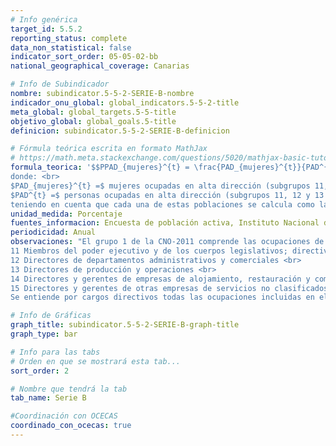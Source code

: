 ```yaml
---
# Info genérica
target_id: 5.5.2
reporting_status: complete
data_non_statistical: false
indicator_sort_order: 05-05-02-bb
national_geographical_coverage: Canarias

# Info de Subindicador
nombre: subindicator.5-5-2-SERIE-B-nombre
indicador_onu_global: global_indicators.5-5-2-title
meta_global: global_targets.5-5-title
objetivo_global: global_goals.5-title
definicion: subindicator.5-5-2-SERIE-B-definicion

# Fórmula teórica escrita en formato MathJax
# https://math.meta.stackexchange.com/questions/5020/mathjax-basic-tutorial-and-quick-reference
formula_teorica: '$$PPAD_{mujeres}^{t} = \frac{PAD_{mujeres}^{t}}{PAD^{t}} \cdot 100$$ <br>
donde: <br>
$PAD_{mujeres}^{t} =$ mujeres ocupadas en alta dirección (subgrupos 11, 12 y 13 de la CNO-2011) en el año $t$ <br>
$PAD^{t} =$ personas ocupadas en alta dirección (subgrupos 11, 12 y 13 de la CNO-2011) en el año $t$ <br>
teniendo en cuenta que cada una de estas poblaciones se calcula como la media aritmética de los cuatro trimestres del año'
unidad_medida: Porcentaje
fuentes_informacion: Encuesta de población activa, Instituto Nacional de Estadística (INE)
periodicidad: Anual
observaciones: "El grupo 1 de la CNO-2011 comprende las ocupaciones de dirección y gerencia, cuyas tareas principales son planificar, dirigir y coordinar la actividad general de las empresas, gobiernos u otras organizaciones, así como formular y revisar la estrategia de las empresas y normativas de los gobiernos. Este grupo se subdivide en cinco subgrupos principales: <br>
11 Miembros del poder ejecutivo y de los cuerpos legislativos; directivos de la Administración Pública y organizaciones de interés social; directores ejecutivos <br>
12 Directores de departamentos administrativos y comerciales <br>
13 Directores de producción y operaciones <br>
14 Directores y gerentes de empresas de alojamiento, restauración y comercio <br>
15 Directores y gerentes de otras empresas de servicios no clasificados bajo otros epígrafes <br>
Se entiende por cargos directivos todas las ocupaciones incluidas en el grupo 1 de la CNO-2011, mientras que se entiende por alta dirección aquellas ocupaciones pertenecientes a los subgrupos 11, 12 y 13 de la CNO-2011."

# Info de Gráficas
graph_title: subindicator.5-5-2-SERIE-B-graph-title
graph_type: bar

# Info para las tabs
# Orden en que se mostrará esta tab...
sort_order: 2

# Nombre que tendrá la tab
tab_name: Serie B

#Coordinación con OCECAS
coordinado_con_ocecas: true
---
```


